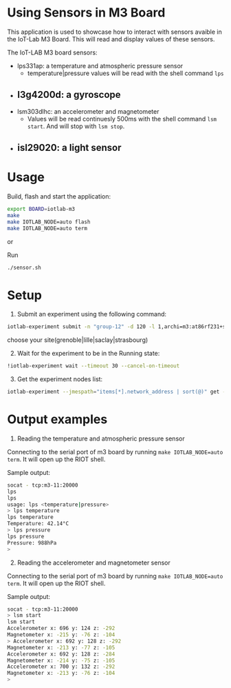 Using Sensors in M3 Board
================

This application is used to showcase how to interact with sensors avaible in the IoT-Lab M3 Board. This will read and display values of these sensors.

The IoT-LAB M3 board sensors:

- lps331ap: a temperature and atmospheric pressure sensor
    - temperature|pressure values will be read with the shell command `lps`
- l3g4200d: a gyroscope
    - 
- lsm303dlhc: an accelerometer and magnetometer
    - Values will be read continuesly 500ms with the shell command `lsm start`. And will stop with `lsm stop`.
- isl29020: a light sensor
    -

Usage
=====

Build, flash and start the application:
```bash
export BOARD=iotlab-m3
make
make IOTLAB_NODE=auto flash
make IOTLAB_NODE=auto term
```
 or

 Run

 ```bash
 ./sensor.sh
 ```

Setup
=====

1. Submit an experiment using the following command:

```bash
iotlab-experiment submit -n "group-12" -d 120 -l 1,archi=m3:at86rf231+site=saclay
```
choose your site(grenoble|lille|saclay|strasbourg)

2. Wait for the experiment to be in the Running state:
```bash
!iotlab-experiment wait --timeout 30 --cancel-on-timeout
```

3. Get the experiment nodes list:
```bash
iotlab-experiment --jmespath="items[*].network_address | sort(@)" get --nodes
```

Output examples
=====

1. Reading the temperature and atmospheric pressure sensor

Connecting to the serial port of m3 board by running `make IOTLAB_NODE=auto term`. It will open up the RIOT shell.

Sample output:

```bash
socat - tcp:m3-11:20000 
lps
lps
usage: lps <temperature|pressure>
> lps temperature
lps temperature
Temperature: 42.14°C
> lps pressure
lps pressure
Pressure: 988hPa
> 
```

2. Reading the accelerometer and magnetometer sensor

Connecting to the serial port of m3 board by running `make IOTLAB_NODE=auto term`. It will open up the RIOT shell.

Sample output:

```bash
socat - tcp:m3-11:20000 
> lsm start
lsm start
Accelerometer x: 696 y: 124 z: -292
Magnetometer x: -215 y: -76 z: -104
> Accelerometer x: 692 y: 128 z: -292
Magnetometer x: -213 y: -77 z: -105
Accelerometer x: 692 y: 128 z: -284
Magnetometer x: -214 y: -75 z: -105
Accelerometer x: 700 y: 132 z: -292
Magnetometer x: -213 y: -76 z: -104
> 
```

